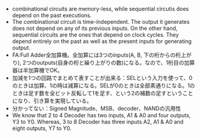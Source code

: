 - combinational circuits are memory-less, while sequential circutis does depend on the past executions.
- The combinational circuit is time-independent. The output it generates does not depend on any of its previous inputs. On the other hand, sequential circuits are the ones that depend on clock cycles. They depend entirely on the past as well as the present inputs for generating output.
- FA:Full Adder全加算機。全加算には3つのinputs(A, B, 下の桁からの桁上がり), 2つのoutputs(自身の桁と繰り上がりの数)になる。なので、1桁目の加算器は半加算機でOK。
- 加減を1つの回路でまとめて表すことが出来る：SELという入力を使って、0のときは加算、1の時は減算になる。SELが0のときは全部素通りになる。1のときは足す数を全ビット反転して1を足す、という2の補数の足すということになり、引き算を実現している。
- 分かってない：Signed Magnitude、MSB、decoder、NANDの汎用性
- We know that 2 to 4 Decoder has two inputs, A1 & A0 and four outputs, Y3 to Y0. Whereas, 3 to 8 Decoder has three inputs A2, A1 & A0 and eight outputs, Y7 to Y0.
